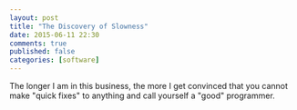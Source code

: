```yaml
---
layout: post
title: "The Discovery of Slowness"
date: 2015-06-11 22:30
comments: true
published: false
categories: [software]
---
```


The longer I am in this business, the more I get convinced that you
cannot make "quick fixes" to anything and call yourself a "good"
programmer.

<!-- more -->

